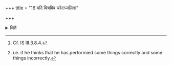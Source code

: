 +++
title = "16 यदि मिश्रमिव चरेदञ्जलिना"

+++

<details><summary>थिते</summary>

16. If he performs (the ritual) in mixed manner[^1] as it were, he offers barley flour by means of his folded hands on the buning (grass)[^2] with viśvalopa viśvadāvasya tvā...[^3]  

[^3]: i.e. if he thinks that he has performied some things correctly and some things incorrectly.  

[^2]: Cf. IS III.3.8.4.  

[^3]: TS III.3.8.c.  
</details>
